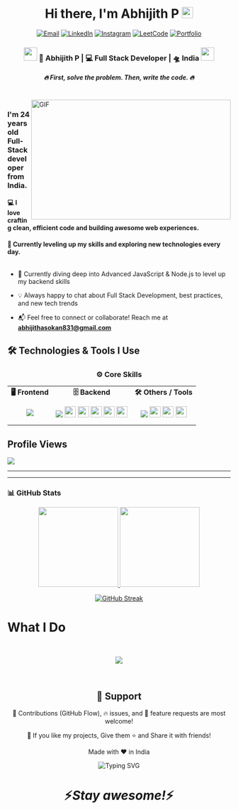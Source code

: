 <div align="center">
   <h1>Hi there, I'm    Abhijith P  <img src="https://media.giphy.com/media/hvRJCLFzcasrR4ia7z/giphy.gif" width="25px"> </h1>
   
   

</div>

<p align="center">
    <a href="mailto:abhijithasokan831@gmail.com"><img src="https://img.shields.io/badge/Email-D14836?style=for-the-badge&logo=gmail&logoColor=white" alt="Email"/></a>
    <a href="https://www.linkedin.com/in/abhijith-p-0605ab259/"><img src="https://img.shields.io/badge/LinkedIn-0A66C2?style=for-the-badge&logo=linkedin&logoColor=white" alt="LinkedIn"/></a>
    <a href="https://www.instagram.com/abhi_jith_p831/"><img src="https://img.shields.io/badge/Instagram-E4405F?style=for-the-badge&logo=instagram&logoColor=white" alt="Instagram"/></a>
    <a href="https://leetcode.com/u/Abhijith831/"><img src="https://img.shields.io/badge/LeetCode-FFA116?style=for-the-badge&logo=leetcode&logoColor=black" alt="LeetCode"/></a>


   <a href="https://port-folio-1-five.vercel.app/">
        <img src="https://img.shields.io/badge/Portfolio-00BFFF?style=for-the-badge&logo=internet-explorer&logoColor=white" alt="Portfolio"/>
    </a>

</p>




<div align="center">
<h3><img src="https://media.giphy.com/media/WUlplcMpOCEmTGBtBW/giphy.gif" width="30"> 🙎 Abhijith P | 💻 Full Stack Developer | 🛸 India <img src="https://media.giphy.com/media/WUlplcMpOCEmTGBtBW/giphy.gif" width="30"></h3>
</div>



<p align="center">


 </p>
 
<h5 align="center">
  <i>🔥 First, solve the problem. Then, write the code. 🔥</i>
</h5>

 
 
<br />
<img align="right" height="270px" width="450px" alt="GIF" src="https://media.giphy.com/media/v1.Y2lkPTc5MGI3NjExZndpb2wyOHdvMnNpdndzOHVpZ2E2b3JjanhxMzg0MG9pM3NqeDNubiZlcD12MV9naWZzX3NlYXJjaCZjdD1n/L1R1tvI9svkIWwpVYr/giphy.gif" />
<p align="center">
  <h3> I'm 24 years old Full-Stack developer from India.</h3>
   <h4>💻 I love crafting clean, efficient code and building awesome web experiences.</h4>
  <h4>🚀 Currently leveling up my skills and exploring new technologies every day.</h4>
</p>







<p align="left"> <a href="https://twitter.com/" target="blank"><img src="https://img.shields.io/twitter/follow/?logo=twitter&style=for-the-badge" alt="" /></a> </p>



- 🚀 Currently diving deep into Advanced JavaScript & Node.js to level up my backend skills

- 💡 Always happy to chat about Full Stack Development, best practices, and new tech trends

- 📬 Feel free to connect or collaborate! Reach me at **abhijithasokan831@gmail.com**


## 🛠 Technologies & Tools I Use



    
   
<h3 align="center">⚙️ Core Skills</h3>

<table align="center">
  <tr>
    <td align="center"><strong>🖥️ Frontend</strong></td>
    <td align="center"><strong>🗄️ Backend</strong></td>
    <td align="center"><strong>🛠️ Others / Tools</strong></td>
  </tr>
  <tr>
    <td align="center">
<p align="center">
  <img src="https://skillicons.dev/icons?i=html,css,js,ts,next,react,vite,redux,nodejs,express,firebase,mongodb,postgres,tailwind,git,github,figma,vercel" />
</p>
    </td>

   <td align="center">
      <img src="https://skillicons.dev/icons?i=html,css,js,ts,next,react,vite,redux,nodejs,express,firebase,mongodb,postgres,tailwind,git,github,figma,vercel" />
      <img src="https://img.shields.io/badge/Node.js-282C34?logo=node.js&logoColor=339933" height="25" />
      <img src="https://img.shields.io/badge/Express.js-282C34?logo=express&logoColor=FFFFFF" height="25" />
      <img src="https://img.shields.io/badge/MongoDB-282C34?logo=mongodb&logoColor=47A248" height="25" />
      <img src="https://img.shields.io/badge/Firebase-282C34?logo=firebase&logoColor=FFCA28" height="25" />
      <img src="https://img.shields.io/badge/PostgreSQL-282C34?logo=postgresql&logoColor=336791" height="25" />
    </td>

   <td align="center">
      <img src="https://skillicons.dev/icons?i=git,github,figma,vercel" />
      <img src="https://img.shields.io/badge/Git-282C34?logo=git&logoColor=F05032" height="25" />
      <img src="https://img.shields.io/badge/VS%20Code-282C34?logo=visual-studio-code&logoColor=007ACC" height="25" />
      <img src="https://img.shields.io/badge/AWS-282C34?logo=amazonaws&logoColor=FF9900" height="25" />
    </td>
  </tr>
</table>




<h2 align="left">Profile Views</h2>
<img src="https://profile-counter.glitch.me/abijith-831/count.svg" />

---

---

### 📊 GitHub Stats  

<p align="center">
  <a href="https://github.com/abijith-831">
    <img height="180em" src="https://github-readme-stats.vercel.app/api?username=abijith-831&show_icons=true&theme=radical&include_all_commits=true&count_private=true" />
    <img height="180em" src="https://github-readme-stats.vercel.app/api/top-langs/?username=abijith-831&layout=compact&langs_count=8&theme=radical" />
     
  </a>
  
   
</p>

<p align="center">
  <a href="https://git.io/streak-stats">
    <img src="https://github-readme-streak-stats.herokuapp.com?user=abijith-831&theme=radical" alt="GitHub Streak" />
  </a>
</p>





 ### <h1><b>What I Do</b></h1>


<br />

   <p align="center">
      <img src="https://media.giphy.com/media/qgQUggAC3Pfv687qPC/giphy.gif" />
    </p>
    
   

   
   <br />
   
   <h2 align="center">🤝 Support</h2>
   
   <p align="center">🎀 Contributions (GitHub Flow), 🔥 issues, and 🥮 feature requests are most welcome!</p>
   
   <p align="center">💙 If you like my projects, Give them ⭐ and Share it with friends!</p>
   </p>
   <p align="center">Made with ❤️ in India</p>

<p align="center">
  <img src="https://readme-typing-svg.demolab.com?font=Fira+Code&size=24&pause=1000&color=F7F7F7&center=true&vCenter=true&width=435&lines=Thanks+for+visiting!;Happy+Coding!;See+you+soon!" alt="Typing SVG" />
</p>


<h1 align='center'>⚡️<i>Stay awesome!</i>⚡️</h1>


